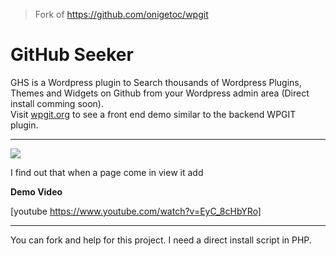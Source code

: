 > Fork of https://github.com/onigetoc/wpgit

# GitHub Seeker

GHS is a Wordpress plugin to Search thousands of Wordpress Plugins, Themes and Widgets on Github from your Wordpress admin area (Direct install comming soon).   
Visit [wpgit.org](http://wpgit.org) to see a front end demo similar to the backend WPGIT plugin.

* * *

![](https://raw.githubusercontent.com/onigetoc/wpgit/master/screenshot-2.gif)  

I find out that when a page come in view it add 

**Demo Video**

[youtube https://www.youtube.com/watch?v=EyC_8cHbYRo]

* * *

You can fork and help for this project. I need a direct install script in PHP.
